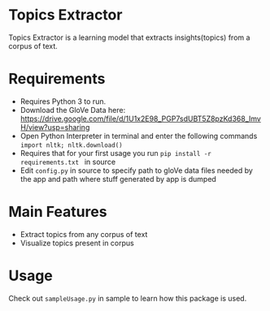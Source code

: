 Topics Extractor
===============================================

Topics Extractor is a learning model that extracts insights(topics) from a corpus of text.

# Requirements
- Requires Python 3 to run. 
- Download the GloVe Data here: https://drive.google.com/file/d/1U1x2E98_PGP7sdUBT5Z8pzKd368_ImvH/view?usp=sharing
- Open Python Interpreter in terminal and enter the following commands ```import nltk; nltk.download()```
- Requires that for your first usage you run ```pip install -r requirements.txt ``` in source
- Edit ```config.py``` in source to specify path to gloVe data files needed by the app and path where stuff generated by app is dumped


# Main Features
- Extract topics from any corpus of text 
- Visualize topics present in corpus

# Usage
Check out ```sampleUsage.py``` in sample to learn how this package is used.




